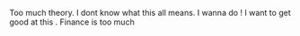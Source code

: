 
Too much theory. I dont know what this all means. I wanna do !
I want to get good at this . Finance is too much 

